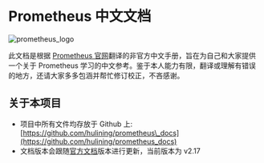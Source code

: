 # Prometheus 中文文档

![prometheus\_logo](https://prometheus.io/assets/prometheus_logo.png)

此文档是根据 [Prometheus 官网](https://prometheus.io/docs/)翻译的非官方中文手册，旨在为自己和大家提供一个关于 Prometheus 学习的中文参考。鉴于本人能力有限，翻译或理解有错误的地方，还请大家多多包涵并帮忙修订校正，不吝感谢。

## 关于本项目 <a id="about"></a>

* 项目中所有文件均存放于 Github 上: [https://github.com/hulining/prometheus\_docs](https://github.com/hulining/prometheus_docs)
* 文档版本会跟随[官方文档](https://prometheus.io/docs)版本进行更新，当前版本为 v2.17
